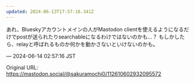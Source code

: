 ```yaml
---
updated: 2024-06-13T17:57:16.341Z
---
```


<p>あれ、Blueskyアカウントメインの人がMastodon clientを使えるようになるだけでpostが送られたりsearchableになるわけではないのかも…？ もしかしたら、relayと呼ばれるものか何かを動かさないといけないのかも。</p>

&mdash; 2024-06-14 02:57:16 JST

Original URL: https://mastodon.social/@sakuramochi0/112610602932095572
